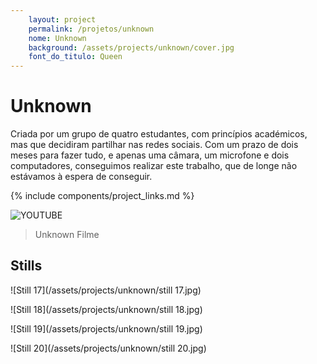 ```yaml
---
    layout: project
    permalink: /projetos/unknown
    nome: Unknown
    background: /assets/projects/unknown/cover.jpg
    font_do_titulo: Queen
---
```


# Unknown

Criada por um grupo de quatro estudantes, com princípios académicos, mas que decidiram partilhar nas redes sociais.
Com um prazo de dois meses para fazer tudo, e apenas uma câmara, um microfone e dois computadores, conseguimos realizar este trabalho, que de longe não estávamos à espera de conseguir.

{% include components/project_links.md %}

![YOUTUBE](https://www.youtube.com/embed/KM0Vo4L0zqE)
> Unknown Filme

## Stills

![Still 17](/assets/projects/unknown/still 17.jpg)

![Still 18](/assets/projects/unknown/still 18.jpg)

![Still 19](/assets/projects/unknown/still 19.jpg)

![Still 20](/assets/projects/unknown/still 20.jpg)